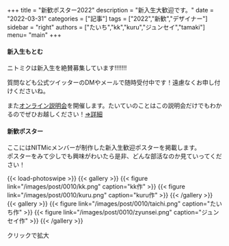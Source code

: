 +++
title = "新歓ポスター2022"
description = "新入生大歓迎です。"
date = "2022-03-31"
categories = ["記事"]
tags = ["2022","新歓","デザイナー"]
sidebar = "right"
authors = ["たいち","kk","kuru","ジュンセイ","tamaki"]
menu= "main"
+++

#### 新入生もとむ

ニトミクは新入生を絶賛募集しています!!!!!!!

質問なども公式ツイッターのDMやメールで随時受付中です！遠慮なくお申し付けくださいね。

また[オンライン説明会](https://twitter.com/nitmic_twi/status/1507338803874127876)を開催します。たいていのことはこの説明会だけでもわかるのでぜひお越しください！[⇒詳細](https://twitter.com/nitmic_twi/status/1507338803874127876)

#### 新歓ポスター
ここにはNITMicメンバーが制作した新入生歓迎ポスターを掲載します。  
ポスターをみて少しでも興味がわいたら是非、どんな部活なのか見ていってください！

 

{{< load-photoswipe >}}
{{< gallery >}}
    {{< figure link="/images/post/0010/kk.png" caption="kk作" >}}
    {{< figure link="/images/post/0010/kuru.png" caption="kuru作" >}}
{{< /gallery >}}
{{< gallery >}}
    {{< figure link="/images/post/0010/taichi.png" caption="たいち作" >}}
    {{< figure link="/images/post/0010/zyunsei.png" caption="ジュンセイ作" >}}
{{< /gallery >}}

クリックで拡大

<!-- A4パラメータをtrueにすることでサムネイルのアスペクト比がA4になります -->
